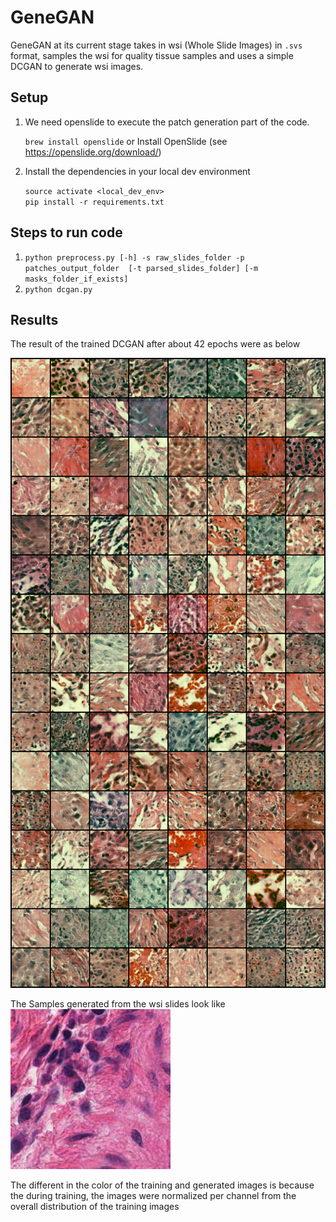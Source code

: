 # GeneGAN

GeneGAN at its current stage takes in wsi (Whole Slide Images) in `.svs` format, 
samples the wsi for quality tissue samples and uses a simple DCGAN to 
generate wsi images.

## Setup

1. We need openslide to execute the patch generation part of the code.

   `brew install openslide`
    or Install OpenSlide (see https://openslide.org/download/)

2. Install the dependencies in your local dev environment 

    `source activate <local_dev_env>`  
    `pip install -r requirements.txt`

## Steps to run code

1. `python preprocess.py [-h] -s raw_slides_folder -p patches_output_folder 
[-t parsed_slides_folder] [-m masks_folder_if_exists]`
2. `python dcgan.py` 


## Results

The result of the trained DCGAN after about 42 epochs were as below

![Generated Images](./images/generated.png)

The Samples generated from the wsi slides look like
![Sample Training Image](./images/patch_11.jpg) 

The different in the color of the training and generated images is because the during training, the images were normalized
per channel from the overall distribution of the training images 